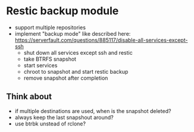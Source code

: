 # Restic backup module
- support multiple repositories
- implement "backup mode" like described here: https://serverfault.com/questions/885117/disable-all-services-except-ssh
    - shut down all services except ssh and restic
    - take BTRFS snapshot
    - start services
    - chroot to snapshot and start restic backup
    - remove snapshot after completion
## Think about
- if multiple destinations are used, when is the snapshot deleted?
- always keep the last snapshout around?
- use btrbk unstead of rclone?
